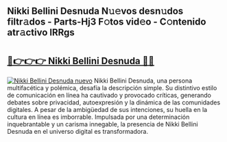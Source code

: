 ## Nikki Bellini Desnuda N𝚞𝚎vos desn𝚞dos filtr𝚊dos - Parts-Hj3 F𝚘tos vid𝚎o - C𝚘ntenido atr𝚊ctivo lRRgs

# <h2><a href="http://mbcnhmr.tromn.icu/?c=Nikki+Bellini+Desnuda">🔗👉👉👉 Nikki Bellini Desnuda 🔗🔗</a></h2>

[![Nikki Bellini Desnuda nuevo](https://i.imgur.com/pEAQMta.gif)](http://mbcnhmr.tromn.icu/?c=Nikki+Bellini+Desnuda)
Nikki Bellini Desnuda, una persona multifacética y polémica, desafía la descripción simple. Su distintivo estilo de comunicación en línea ha cautivado y provocado críticas, generando debates sobre privacidad, autoexpresión y la dinámica de las comunidades digitales. A pesar de la ambigüedad de sus intenciones, su huella en la cultura en línea es imborrable. Impulsada por una determinación inquebrantable y un carisma innegable, la presencia de Nikki Bellini Desnuda en el universo digital es transformadora.
